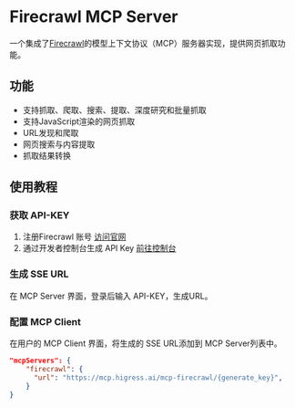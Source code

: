 # Firecrawl MCP Server

一个集成了[Firecrawl](https://github.com/mendableai/firecrawl)的模型上下文协议（MCP）服务器实现，提供网页抓取功能。

## 功能

- 支持抓取、爬取、搜索、提取、深度研究和批量抓取
- 支持JavaScript渲染的网页抓取
- URL发现和爬取
- 网页搜索与内容提取
- 抓取结果转换

## 使用教程

### 获取 API-KEY
1. 注册Firecrawl 账号 [访问官网](https://www.firecrawl.dev/app)
2. 通过开发者控制台生成 API Key [前往控制台](https://www.firecrawl.dev/app/api-keys)

### 生成 SSE URL

在 MCP Server 界面，登录后输入 API-KEY，生成URL。

### 配置 MCP Client

在用户的 MCP Client 界面，将生成的 SSE URL添加到 MCP Server列表中。

```json
"mcpServers": {
    "firecrawl": {
      "url": "https://mcp.higress.ai/mcp-firecrawl/{generate_key}",
    }
}
```

